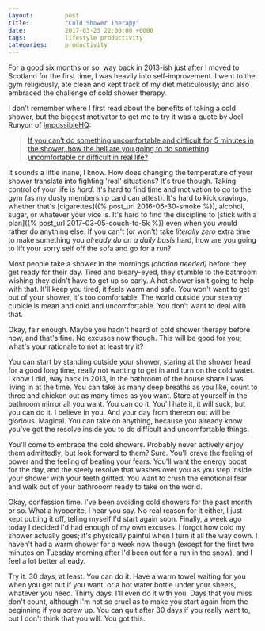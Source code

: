 ```yaml
---
layout:         post
title:          "Cold Shower Therapy"
date:           2017-03-23 22:00:00 +0000
tags:           lifestyle productivity
categories:     productivity
---
```


For a good six months or so, way back in 2013-ish just after I moved to Scotland for the first time, I was heavily into self-improvement. I went to the gym religiously, ate clean and kept track of my diet meticulously; and also embraced the challenge of cold shower therapy.

<!-- Read More -->

I don't remember where I first read about the benefits of taking a cold shower, but the biggest motivator to get me to try it was a quote by Joel Runyon of [ImpossibleHQ][impossiblehq]:

> [If you can’t do something uncomfortable and difficult for 5 minutes in the shower, how the hell are you going to do something uncomfortable or difficult in real life?][impossiblehq-cold-shower-therapy-guide]

It sounds a little inane, I know. How does changing the temperature of your shower translate into fighting 'real' situations? It's true though. Taking control of your life is *hard*. It's hard to find time and motivation to go to the gym (as my dusty membership card can attest). It's hard to kick cravings, whether that's [cigarettes]({% post_url 2016-06-30-smoke %}), alcohol, sugar, or whatever your vice is. It's hard to find the discipline to [stick with a plan]({% post_url 2017-03-05-couch-to-5k %}) even when you would rather do anything else. If you can't (or won't) take *literally zero* extra time to make something you *already do on a daily basis* hard, how are you going to lift your sorry self off the sofa and go for a run? 

Most people take a shower in the mornings *(citation needed)* before they get ready for their day. Tired and bleary-eyed, they stumble to the bathroom wishing they didn't have to get up so early. A hot shower isn't going to help with that. It'll keep you tired, it feels warm and safe. You won't want to get out of your shower, it's too comfortable. The world outside your steamy cubicle is mean and cold and uncomfortable. You don't want to deal with that.

Okay, fair enough. Maybe you hadn't heard of cold shower therapy before now, and that's fine. No excuses now though. This will be good for you; what's your rationale to not at least try it?

You can start by standing outside your shower, staring at the shower head for a good long time, really not wanting to get in and turn on the cold water. I know I did, way back in 2013, in the bathroom of the house share I was living in at the time. You can take as many deep breaths as you like, count to three and chicken out as many times as you want. Stare at yourself in the bathroom mirror all you want. You can do it. You'll hate it, it will suck, but you can do it. I believe in you. And your day from thereon out will be glorious. Magical. You can take on anything, because you already know you've got the resolve inside you to do difficult and uncomfortable things.

You'll come to embrace the cold showers. Probably never actively enjoy them admittedly; but look forward to them? Sure. You'll crave the feeling of power and the feeling of beating your fears. You'll want the energy boost for the day, and the steely resolve that washes over you as you step inside your shower with your teeth gritted. You want to crush the emotional fear and walk out of your bathrooom ready to take on the world.

Okay, confession time. I've been avoiding cold showers for the past month or so. What a hypocrite, I hear you say. No real reason for it either, I just kept putting it off, telling myself I'd start again soon. Finally, a week ago today I decided I'd had enough of my own excuses. I forgot how cold my shower actually goes; it's physically painful when I turn it all the way down. I haven't had a warm shower for a week now though (except for the first two minutes on Tuesday morning after I'd been out for a run in the snow), and I feel a lot better already.

Try it. 30 days, at least. You can do it. Have a warm towel waiting for you when you get out if you want, or a hot water bottle under your sheets, whatever you need. Thirty days. I'll even do it with you. Days that you miss don't count, although I'm not so cruel as to make you start again from the beginning if you screw up. You can quit after 30 days if you really want to, but I don't think that you will. You got this.

[impossiblehq]: https://impossiblehq.com/
[impossiblehq-cold-shower-therapy-guide]: https://impossiblehq.com/cold-shower-therapy-guide/